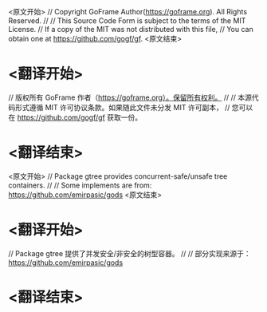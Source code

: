 
<原文开始>
// Copyright GoFrame Author(https://goframe.org). All Rights Reserved.
//
// This Source Code Form is subject to the terms of the MIT License.
// If a copy of the MIT was not distributed with this file,
// You can obtain one at https://github.com/gogf/gf.
<原文结束>

# <翻译开始>
// 版权所有 GoFrame 作者（https://goframe.org）。保留所有权利。
//
// 本源代码形式遵循 MIT 许可协议条款。如果随此文件未分发 MIT 许可副本，
// 您可以在 https://github.com/gogf/gf 获取一份。
# <翻译结束>


<原文开始>
// Package gtree provides concurrent-safe/unsafe tree containers.
//
// Some implements are from: https://github.com/emirpasic/gods
<原文结束>

# <翻译开始>
// Package gtree 提供了并发安全/非安全的树型容器。
//
// 部分实现来源于：https://github.com/emirpasic/gods
# <翻译结束>

